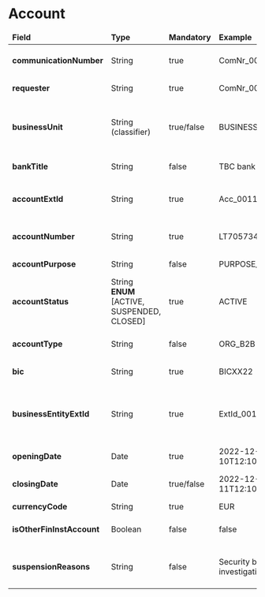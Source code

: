 # Account

<table>
	<thead>
		<tr>
			<td><b>Field</b></td>
			<td><b>Type</b></td>
			<td><b>Mandatory</b></td>
			<td><b>Example</b></td>
			<td><b>Description</b></td>
		</tr>
	</thead>
	<tbody>
		<tr>
			<td><b>communicationNumber</b></td>
			<td>String</td>
			<td>true</td>
			<td>ComNr_000321</td>
			<td>Unique number of communication. Used for risk assessment callback</td>
		</tr>
        <tr>
			<td><b>requester</b></td>
			<td>String</td>
			<td>true</td>
			<td>ComNr_000321</td>
			<td>Name of the system requesting web service</td>
		</tr>
		<tr>
			<td><b>businessUnit</b></td>
			<td>String <br/>(classifier)</td>
			<td>true/false</td>
			<td>BUSINESS_UNIT_NAME</td>
			<td>
                Unit data identification for controllability/observability.
                <br/>❗NOTE: parameter is required only if business unit strict mode enabled
            </td>
		</tr>
        <tr>
            <td><b>bankTitle</b></td>
            <td>String</td>
            <td>false</td>
            <td>TBC bank</td>
            <td>Title of bank with which the operation is happening</td>
        </tr>
        <tr>
            <td><b>accountExtId</b></td>
            <td>String</td>
            <td>true</td>
            <td>Acc_0011</td>
            <td>External account identification number used to track activity regarding the specific account</td>
        </tr>
        <tr>
            <td><b>accountNumber</b></td>
            <td>String</td>
            <td>true</td>
            <td>LT705734389447757988</td>
            <td>Unique account identification number used in performing operations</td>
        </tr>
        <tr>
            <td><b>accountPurpose</b></td>
            <td>String</td>
            <td>false</td>
            <td>PURPOSE_INVEST</td>
            <td>The purpose of owning the account in question</td>
        </tr>
        <tr>
            <td><b>accountStatus</b></td>
            <td>String<br/><b>ENUM</b><br/> [ACTIVE, <br/>SUSPENDED,<br/> CLOSED]</td>
            <td>true</td>
            <td>ACTIVE</td>
            <td>Refers to the current condition or state of an account</td>
        </tr>
        <tr>
            <td><b>accountType</b></td>
            <td>String</td>
            <td>false</td>
            <td>ORG_B2B</td>
            <td>Categorizes accounts by their intended purposes and features</td>
        </tr>
        <tr>
            <td><b>bic</b></td>
            <td>String</td>
            <td>true</td>
            <td>BICXX22</td>
            <td>Bank identifier code for account number</td>
        </tr>
        <tr>
            <td><b>businessEntityExtId</b></td>
            <td>String</td>
            <td>true</td>
            <td>ExtId_0012</td>
            <td>External business entity indicator. Refers to the same value used for the <br/><b>customerExtId</b>, which helps to identify external business entity</td>
        </tr>
        <tr>
            <td><b>openingDate</b></td>
            <td>Date</td>
            <td>true</td>
            <td>2022-12-10T12:10:11+02:00</td>
            <td>Account opening date</td>
        </tr>
        <tr>
            <td><b>closingDate</b></td>
            <td>Date</td>
            <td>true/false</td>
            <td>2022-12-11T12:10:11+02:00</td>
            <td>Account closing date <br/> <b>Mandatory</b> only when accountStatus = CLOSED</td>
        </tr>
        <tr>
            <td><b>currencyCode</b></td>
            <td>String</td>
            <td>true</td>
            <td>EUR</td>
            <td>International currency code</td>
        </tr>
        <tr>
            <td><b>isOtherFinInstAccount</b></td>
            <td>Boolean</td>
            <td>false</td>
            <td>false</td>
            <td>Declaring whether the account belongs to other financial institution</td>
        </tr>
        <tr>
            <td><b>suspensionReasons</b></td>
            <td>String</td>
            <td>false</td>
            <td>Security breach investigation in progress</td>
            <td>A reason for suspension can be provided only if the account status is SUSPENDED</td>
        </tr>
    </tbody>
</table>
